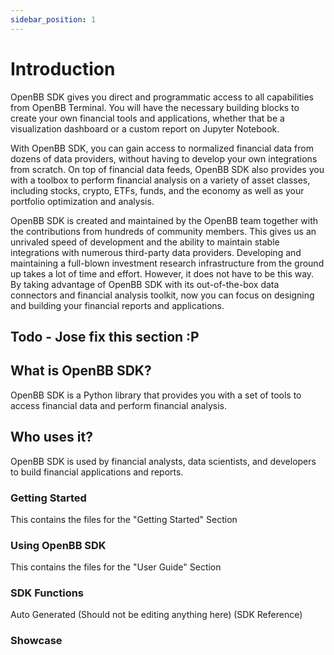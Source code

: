 ```yaml
---
sidebar_position: 1
---
```


# Introduction

OpenBB SDK gives you direct and programmatic access to all capabilities from
OpenBB Terminal. You will have the necessary building blocks to create your own
financial tools and applications, whether that be a visualization dashboard or a
custom report on Jupyter Notebook.

With OpenBB SDK, you can gain access to normalized financial data from dozens of data
providers, without having to develop your own integrations from scratch. On top
of financial data feeds, OpenBB SDK also provides you with a toolbox to perform
financial analysis on a variety of asset classes, including stocks, crypto,
ETFs, funds, and the economy as well as your portfolio optimization and analysis.

OpenBB SDK is created and maintained by the OpenBB team together with the
contributions from hundreds of community members. This gives us an unrivaled
speed of development and the ability to maintain stable integrations with
numerous third-party data providers. Developing and maintaining a full-blown
investment research infrastructure from the ground up takes a lot of time and
effort. However, it does not have to be this way. By taking advantage of OpenBB SDK with its
out-of-the-box data connectors and financial analysis toolkit, now you can
focus on designing and building your financial reports and applications.


## Todo - Jose fix this section :P
## What is OpenBB SDK?

OpenBB SDK is a Python library that provides you with a set of tools to access
financial data and perform financial analysis.

## Who uses it?

OpenBB SDK is used by financial analysts, data scientists, and developers to
build financial applications and reports.

### Getting Started

This contains the files for the "Getting Started" Section

### Using OpenBB SDK

This contains the files for the "User Guide" Section

### SDK Functions

Auto Generated (Should not be editing anything here) (SDK Reference)

### Showcase
